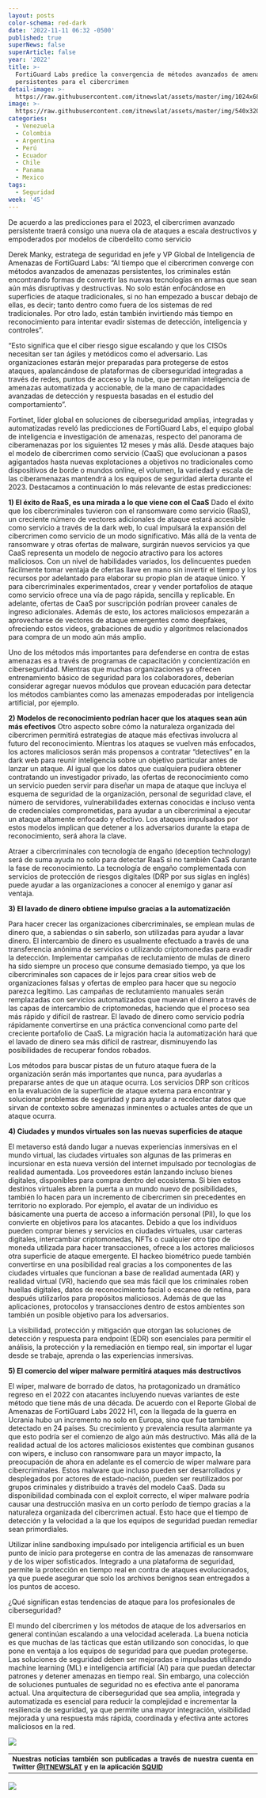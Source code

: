 ```yaml
---
layout: posts
color-schema: red-dark
date: '2022-11-11 06:32 -0500'
published: true
superNews: false
superArticle: false
year: '2022'
title: >-
  FortiGuard Labs predice la convergencia de métodos avanzados de amenazas
  persistentes para el cibercrimen
detail-image: >-
  https://raw.githubusercontent.com/itnewslat/assets/master/img/1024x680/fortiguard-g.jpg
image: >-
  https://raw.githubusercontent.com/itnewslat/assets/master/img/540x320/fortiguard-p.jpg
categories:
  - Venezuela
  - Colombia
  - Argentina
  - Perú
  - Ecuador
  - Chile
  - Panama
  - Mexico
tags:
  - Seguridad
week: '45'
---
```

De acuerdo a las predicciones para el 2023, el cibercrimen avanzado persistente traerá consigo una nueva ola de ataques a escala destructivos y empoderados por modelos de ciberdelito como servicio
 
Derek Manky, estratega de seguridad en jefe y VP Global de Inteligencia de Amenazas de FortiGuard Labs: “Al tiempo que el cibercrimen converge con métodos avanzados de amenazas persistentes, los criminales están encontrando formas de convertir las nuevas tecnologías en armas que sean aún más disruptivas y destructivas. No solo están enfocándose en superficies de ataque tradicionales, si no han empezado a buscar debajo de ellas, es decir; tanto dentro como fuera de los sistemas de red tradicionales. Por otro lado, están también invirtiendo más tiempo en reconocimiento para intentar evadir sistemas de detección, inteligencia y controles”.
 
“Esto significa que el ciber riesgo sigue escalando y que los CISOs necesitan ser tan ágiles y metódicos como el adversario. Las organizaciones estarán mejor preparadas para protegerse de estos ataques, apalancándose de plataformas de ciberseguridad integradas a través de redes, puntos de acceso y la nube, que permitan inteligencia de amenazas automatizada y accionable, de la mano de capacidades avanzadas de detección y respuesta basadas en el estudio del comportamiento”.
 

Fortinet, líder global en soluciones de ciberseguridad amplias, integradas y automatizadas reveló las predicciones de FortiGuard Labs, el equipo global de inteligencia e investigación de amenazas, respecto del panorama de ciberamenazas por los siguientes 12 meses y más allá. Desde ataques bajo el modelo de cibercrimen como servicio (CaaS) que evolucionan a pasos agigantados hasta nuevas explotaciones a objetivos no tradicionales como dispositivos de borde o mundos online, el volumen, la variedad y escala de las ciberamenazas mantendrá a los equipos de seguridad alerta durante el 2023. Destacamos a continuación lo más relevante de estas predicciones:
 
**1) El éxito de RaaS, es una mirada a lo que viene con el CaaS**
Dado el éxito que los cibercriminales tuvieron con el ransomware como servicio (RaaS), un creciente número de vectores adicionales de ataque estará accesible como servicio a través de la dark web, lo cual impulsará la expansión del cibercrimen como servicio de un modo significativo. Más allá de la venta de ransomware y otras ofertas de malware, surgirán nuevos servicios ya que CaaS representa un modelo de negocio atractivo para los actores maliciosos. Con un nivel de habilidades variados, los delincuentes pueden fácilmente tomar ventaja de ofertas llave en mano sin invertir el tiempo y los recursos por adelantado para elaborar su propio plan de ataque único. Y para cibercriminales experimentados, crear y vender portafolios de ataque como servicio ofrece una vía de pago rápida, sencilla y replicable. En adelante, ofertas de CaaS por suscripción podrían proveer canales de ingreso adicionales. Además de esto, los actores maliciosos empezarán a aprovecharse de vectores de ataque emergentes como deepfakes, ofreciendo estos videos, grabaciones de audio y algoritmos relacionados para compra de un modo aún más amplio.
 
Uno de los métodos más importantes para defenderse en contra de estas amenazas es a través de programas de capacitación y concientización en ciberseguridad. Mientras que muchas organizaciones ya ofrecen entrenamiento básico de seguridad para los colaboradores, deberían considerar agregar nuevos módulos que provean educación para detectar los métodos cambiantes como las amenazas empoderadas por inteligencia artificial, por ejemplo.
 
**2) Modelos de reconocimiento podrían hacer que los ataques sean aún más efectivos**
Otro aspecto sobre cómo la naturaleza organizada del cibercrimen permitirá estrategias de ataque más efectivas involucra al futuro del reconocimiento. Mientras los ataques se vuelven más enfocados, los actores maliciosos serán más propensos a contratar “detectives” en la dark web para reunir inteligencia sobre un objetivo particular antes de lanzar un ataque. Al igual que los datos que cualquiera pudiera obtener contratando un investigador privado, las ofertas de reconocimiento como un servicio pueden servir para diseñar un mapa de ataque que incluya el esquema de seguridad de la organización, personal de seguridad clave, el número de servidores, vulnerabilidades externas conocidas e incluso venta de credenciales comprometidas, para ayudar a un cibercriminal a ejecutar un ataque altamente enfocado y efectivo. Los ataques impulsados por estos modelos implican que detener a los adversarios durante la etapa de reconocimiento, será ahora la clave.
 
Atraer a cibercriminales con tecnología de engaño (deception technology) será de suma ayuda no solo para detectar RaaS si no también CaaS durante la fase de reconocimiento. La tecnología de engaño complementada con servicios de protección de riesgos digitales (DRP por sus siglas en inglés) puede ayudar a las organizaciones a conocer al enemigo y ganar así ventaja.
 
**3) El lavado de dinero obtiene impulso gracias a la automatización**

Para hacer crecer las organizaciones cibercriminales, se emplean mulas de dinero que, a sabiendas o sin saberlo, son utilizadas para ayudar a lavar dinero. El intercambio de dinero es usualmente efectuado a través de una transferencia anónima de servicios o utilizando criptomonedas para evadir la detección. Implementar campañas de reclutamiento de mulas de dinero ha sido siempre un proceso que consume demasiado tiempo, ya que los  cibercriminales son capaces de ir lejos para crear sitios web de organizaciones falsas y ofertas de empleo para hacer que su negocio parezca legítimo. Las campañas de reclutamiento manuales serán remplazadas con servicios automatizados que muevan el dinero a través de las capas de intercambio de criptomonedas, haciendo que el proceso sea más rápido y difícil de rastrear. El lavado de dinero como servicio podría rápidamente convertirse en una práctica convencional como parte del creciente portafolio de CaaS. La migración hacia la automatización hará que el lavado de dinero sea más difícil de rastrear, disminuyendo las posibilidades de recuperar fondos robados.
 
Los métodos para buscar pistas de un futuro ataque fuera de la organización serán más importantes que nunca, para ayudarlas a prepararse antes de que un ataque ocurra. Los servicios DRP son críticos en la evaluación de la superficie de ataque externa para encontrar y solucionar problemas de seguridad y para ayudar a recolectar datos que sirvan de contexto sobre amenazas inminentes o actuales antes de que un ataque ocurra.
 
**4) Ciudades y mundos virtuales son las nuevas superficies de ataque**

El metaverso está dando lugar a nuevas experiencias inmersivas en el mundo virtual, las ciudades virtuales son algunas de las primeras en incursionar en esta nueva versión del internet impulsado por tecnologías de realidad aumentada. Los proveedores están lanzando incluso bienes digitales, disponibles para compra dentro del ecosistema. Si bien estos destinos virtuales abren la puerta a un mundo nuevo de posibilidades, también lo hacen para un incremento de cibercrimen sin precedentes en territorio no explorado. Por ejemplo, el avatar de un individuo es básicamente una puerta de acceso a información personal (PII), lo que los convierte en objetivos para los atacantes. Debido a que los individuos pueden comprar bienes y servicios en ciudades virtuales, usar carteras digitales, intercambiar criptomonedas, NFTs o cualquier otro tipo de moneda utilizada para hacer transacciones, ofrece a los actores maliciosos otra superficie de ataque emergente. El hackeo biométrico puede también convertirse en una posibilidad real gracias a los componentes de las ciudades virtuales que funcionan a base de realidad aumentada (AR) y realidad virtual (VR), haciendo que sea más fácil que los criminales roben huellas digitales, datos de reconocimiento facial o escaneo de retina, para después utilizarlos para propósitos maliciosos. Además de que las aplicaciones, protocolos y transacciones dentro de estos ambientes son también un posible objetivo para los adversarios.
 
La visibilidad, protección y mitigación que otorgan las soluciones de detección y respuesta para endpoint (EDR) son esenciales para permitir el análisis, la protección y la remediación en tiempo real, sin importar el lugar desde se trabaje, aprenda o las experiencias inmersivas.
 
**5) El comercio del wiper malware permitirá ataques más destructivos**

El wiper, malware de borrado de datos, ha protagonizado un dramático regreso en el 2022 con atacantes incluyendo nuevas variantes de este método que tiene más de una década. De acuerdo con el Reporte Global de Amenazas de FortiGuard Labs 2022 H1, con la llegada de la guerra en Ucrania hubo un incremento no solo en Europa, sino que fue también detectado en 24 países. Su crecimiento y prevalencia resulta alarmante ya que esto podría ser el comienzo de algo aún más destructivo. Más allá de la realidad actual de los actores maliciosos existentes que combinan gusanos con wipers, e incluso con ransomware para un mayor impacto, la preocupación de ahora en adelante es el comercio de wiper malware para cibercriminales. Estos malware que incluso pueden ser desarrollados y desplegados por actores de estado-nación, pueden ser reutilizados por grupos criminales y distribuido a través del modelo CaaS. Dada su disponibilidad combinada con el exploit correcto, el wiper malware podría causar una destrucción masiva en un corto período de tiempo gracias a la naturaleza organizada del cibercrimen actual. Esto hace que el tiempo de detección y la velocidad a la que los equipos de seguridad puedan remediar sean primordiales.
 
Utilizar inline sandboxing impulsado por inteligencia artificial es un buen punto de inicio para protegerse en contra de las amenazas de ransomware y de los wiper sofisticados. Integrado a una plataforma de seguridad, permite la protección en tiempo real en contra de ataques evolucionados, ya que puede asegurar que solo los archivos benignos sean entregados a los puntos de acceso.
 
¿Qué significan estas tendencias de ataque para los profesionales de ciberseguridad?

El mundo del cibercrimen y los métodos de ataque de los adversarios en general continúan escalando a una velocidad acelerada. La buena noticia es que muchas de las tácticas que están utilizando son conocidas, lo que pone en ventaja a los equipos de seguridad para que puedan protegerse. Las soluciones de seguridad deben ser mejoradas e impulsadas utilizando machine learning (ML) e inteligencia artificial (AI) para que puedan detectar patrones y detener amenazas en tiempo real. Sin embargo, una colección de soluciones puntuales de seguridad no es efectiva ante el panorama actual. Una arquitectura de ciberseguridad que sea amplia, integrada y automatizada es esencial para reducir la complejidad e incrementar la resiliencia de seguridad, ya que permite una mayor integración, visibilidad mejorada y una respuesta más rápida, coordinada y efectiva ante actores maliciosos en la red.
 
![](https://raw.githubusercontent.com/itnewslat/assets/master/img/540x320/fortiguard-p.jpg)

<table style="height: 42px;" width="569">
<tbody>
<tr>
<td style="text-align: justify;"><sub><strong>Nuestras noticias también son publicadas a través de nuestra cuenta en Twitter <a href="https://twitter.com/itnewslat?lang=es">@ITNEWSLAT</a> y en la aplicación <a href="https://squidapp.co/en/">SQUID</a></strong></sub></td>
</tr>
</tbody>
</table>

<img src="https://tracker.metricool.com/c3po.jpg?hash=56f88a41e39ab42c063cc51676587a04"/>